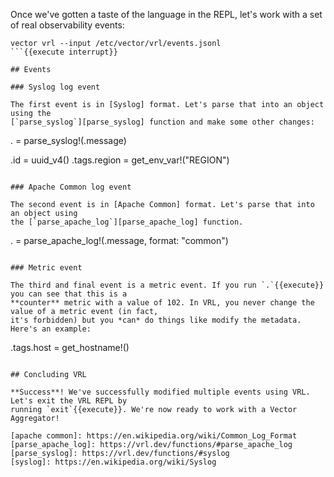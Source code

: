 Once we've gotten a taste of the language in the REPL, let's work with a set of real observability
events:

```
vector vrl --input /etc/vector/vrl/events.jsonl
```{{execute interrupt}}

## Events

### Syslog log event

The first event is in [Syslog] format. Let's parse that into an object using the
[`parse_syslog`][parse_syslog] function and make some other changes:

```
. = parse_syslog!(.message)

.id = uuid_v4()
.tags.region = get_env_var!("REGION")
```{{execute}}

### Apache Common log event

The second event is in [Apache Common] format. Let's parse that into an object using
the [`parse_apache_log`][parse_apache_log] function.

```
. = parse_apache_log!(.message, format: "common")
```{{execute}}

### Metric event

The third and final event is a metric event. If you run `.`{{execute}} you can see that this is a
**counter** metric with a value of 102. In VRL, you never change the value of a metric event (in fact,
it's forbidden) but you *can* do things like modify the metadata. Here's an example:

```
.tags.host = get_hostname!()
```{{execute}}

## Concluding VRL

**Success**! We've successfully modified multiple events using VRL. Let's exit the VRL REPL by
running `exit`{{execute}}. We're now ready to work with a Vector Aggregator!

[apache common]: https://en.wikipedia.org/wiki/Common_Log_Format
[parse_apache_log]: https://vrl.dev/functions/#parse_apache_log
[parse_syslog]: https://vrl.dev/functions/#syslog
[syslog]: https://en.wikipedia.org/wiki/Syslog